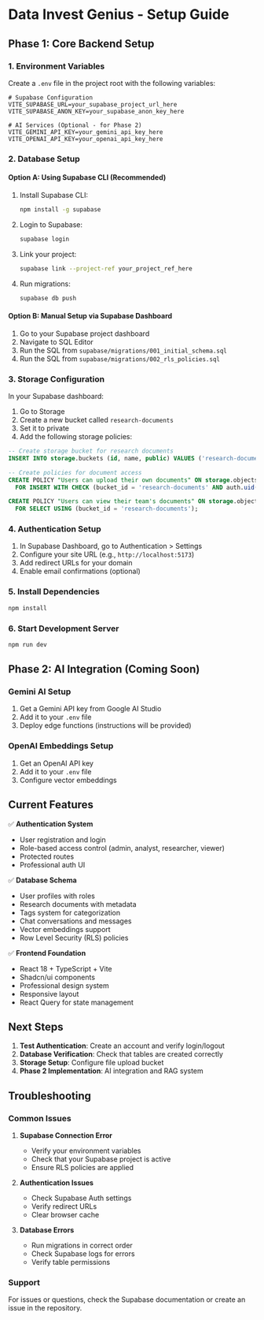 # Data Invest Genius - Setup Guide

## Phase 1: Core Backend Setup

### 1. Environment Variables

Create a `.env` file in the project root with the following variables:

```env
# Supabase Configuration
VITE_SUPABASE_URL=your_supabase_project_url_here
VITE_SUPABASE_ANON_KEY=your_supabase_anon_key_here

# AI Services (Optional - for Phase 2)
VITE_GEMINI_API_KEY=your_gemini_api_key_here
VITE_OPENAI_API_KEY=your_openai_api_key_here
```

### 2. Database Setup

#### Option A: Using Supabase CLI (Recommended)

1. Install Supabase CLI:
   ```bash
   npm install -g supabase
   ```

2. Login to Supabase:
   ```bash
   supabase login
   ```

3. Link your project:
   ```bash
   supabase link --project-ref your_project_ref_here
   ```

4. Run migrations:
   ```bash
   supabase db push
   ```

#### Option B: Manual Setup via Supabase Dashboard

1. Go to your Supabase project dashboard
2. Navigate to SQL Editor
3. Run the SQL from `supabase/migrations/001_initial_schema.sql`
4. Run the SQL from `supabase/migrations/002_rls_policies.sql`

### 3. Storage Configuration

In your Supabase dashboard:

1. Go to Storage
2. Create a new bucket called `research-documents`
3. Set it to private
4. Add the following storage policies:

```sql
-- Create storage bucket for research documents
INSERT INTO storage.buckets (id, name, public) VALUES ('research-documents', 'research-documents', false);

-- Create policies for document access
CREATE POLICY "Users can upload their own documents" ON storage.objects
  FOR INSERT WITH CHECK (bucket_id = 'research-documents' AND auth.uid()::text = (storage.foldername(name))[1]);

CREATE POLICY "Users can view their team's documents" ON storage.objects
  FOR SELECT USING (bucket_id = 'research-documents');
```

### 4. Authentication Setup

1. In Supabase Dashboard, go to Authentication > Settings
2. Configure your site URL (e.g., `http://localhost:5173`)
3. Add redirect URLs for your domain
4. Enable email confirmations (optional)

### 5. Install Dependencies

```bash
npm install
```

### 6. Start Development Server

```bash
npm run dev
```

## Phase 2: AI Integration (Coming Soon)

### Gemini AI Setup

1. Get a Gemini API key from Google AI Studio
2. Add it to your `.env` file
3. Deploy edge functions (instructions will be provided)

### OpenAI Embeddings Setup

1. Get an OpenAI API key
2. Add it to your `.env` file
3. Configure vector embeddings

## Current Features

✅ **Authentication System**
- User registration and login
- Role-based access control (admin, analyst, researcher, viewer)
- Protected routes
- Professional auth UI

✅ **Database Schema**
- User profiles with roles
- Research documents with metadata
- Tags system for categorization
- Chat conversations and messages
- Vector embeddings support
- Row Level Security (RLS) policies

✅ **Frontend Foundation**
- React 18 + TypeScript + Vite
- Shadcn/ui components
- Professional design system
- Responsive layout
- React Query for state management

## Next Steps

1. **Test Authentication**: Create an account and verify login/logout
2. **Database Verification**: Check that tables are created correctly
3. **Storage Setup**: Configure file upload bucket
4. **Phase 2 Implementation**: AI integration and RAG system

## Troubleshooting

### Common Issues

1. **Supabase Connection Error**
   - Verify your environment variables
   - Check that your Supabase project is active
   - Ensure RLS policies are applied

2. **Authentication Issues**
   - Check Supabase Auth settings
   - Verify redirect URLs
   - Clear browser cache

3. **Database Errors**
   - Run migrations in correct order
   - Check Supabase logs for errors
   - Verify table permissions

### Support

For issues or questions, check the Supabase documentation or create an issue in the repository. 